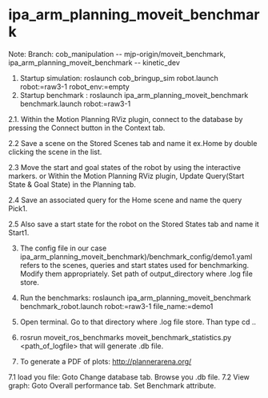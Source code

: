 # ipa_arm_planning_moveit_benchmark

Note: Branch: cob_manipulation -- mjp-origin/moveit_benchmark, ipa_arm_planning_moveit_benchmark -- kinetic_dev

1. Startup simulation: roslaunch cob_bringup_sim robot.launch robot:=raw3-1 robot_env:=empty
2. Startup benchmark : roslaunch ipa_arm_planning_moveit_benchmark benchmark.launch robot:=raw3-1 

  2.1. Within the Motion Planning RViz plugin, connect to the database by pressing the Connect    button in the Context tab.

  2.2 Save a scene on the Stored Scenes tab and name it ex.Home by double clicking the scene in the list.
 
  2.3 Move the start and goal states of the robot by using the interactive markers. 
	or
      Within the Motion Planning RViz plugin, Update Query(Start State & Goal State) in the Planning tab.

  2.4 Save an associated query for the Home scene and name the query Pick1.
  
  2.5 Also save a start state for the robot on the Stored States tab and name it Start1. 

3. The config file in our case ipa_arm_planning_moveit_benchmark)/benchmark_config/demo1.yaml refers to the scenes, queries and start states used for benchmarking. Modify them appropriately. Set path of output_directory where .log file store.

4. Run the benchmarks: roslaunch ipa_arm_planning_moveit_benchmark benchmark_robot.launch robot:=raw3-1 file_name:=demo1

5. Open terminal. Go to that directory where .log file store. Than type cd ..

6. rosrun moveit_ros_benchmarks moveit_benchmark_statistics.py <path_of_logfile> that will generate .db file.

7. To generate a PDF of plots: http://plannerarena.org/

  7.1 load you file: Goto Change database tab. Browse you .db file.
  7.2 View graph: Goto Overall performance tab. Set Benchmark attribute.	
  


